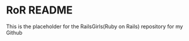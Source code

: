 RoR README
===

This is the placeholder for the  RailsGirls(Ruby on Rails) repository for my Github
